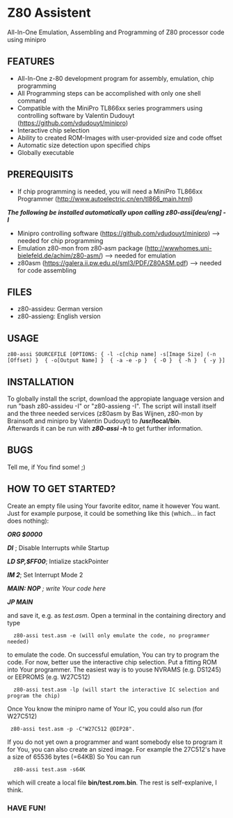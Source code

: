# Z80 Assistent
All-In-One Emulation, Assembling and Programming of Z80 processor code using minipro

## FEATURES
* All-In-One z-80 development program for assembly, emulation, chip programming
* All Programming steps can be accomplished with only one shell command
* Compatible with the MiniPro TL866xx series programmers using controlling software by Valentin Dudouyt (https://github.com/vdudouyt/minipro)
* Interactive chip selection
* Ability to created ROM-Images with user-provided size and code offset
* Automatic size detection upon specified chips
* Globally executable

## PREREQUISITS
* If chip programming is needed, you will need a MiniPro TL866xx Programmer (http://www.autoelectric.cn/en/tl866_main.html)

***The following be installed automatically upon calling *z80-assi[deu/eng] -I****
* Minipro controlling software (https://github.com/vdudouyt/minipro) --> needed for chip programming
* Emulation z80-mon from z80-asm package (http://wwwhomes.uni-bielefeld.de/achim/z80-asm/) --> needed for emulation
* z80asm (https://galera.ii.pw.edu.pl/sml3/PDF/Z80ASM.pdf) --> needed for code assembling


## FILES
* z80-assideu: German version
* z80-assieng: English version

## USAGE
    z80-assi SOURCEFILE [OPTIONS: { -l -c[chip name] -s[Image Size] (-n [Offset) }  { -o[Output Name] }  { -a -e -p }  { -O }  { -h }  { -y }]

## INSTALLATION
To globally install the script, download the appropiate language version and run "bash z80-assideu -I" or "z80-assieng -I".
The script will install itself and the three needed services (z80asm by Bas Wijnen, z80-mon by Brainsoft and minipro by Valentin Dudouyt) to **/usr/local/bin**.     
Afterwards it can be run with ***z80-assi -h*** to get further information. 

## BUGS
Tell me, if You find some! ;)

## HOW TO GET STARTED?
Create an empty file using Your favorite editor, name it however You want.       
Just for example purpose, it could be something like this (which... in fact does nothing):

***ORG 	$0000***   

***DI*** ; Disable Interrupts while Startup   

***LD  SP,$FF00***; Intialize stackPointer  

***IM	 2***; Set Interrupt Mode 2  

***MAIN: NOP***           *; write Your code here*

***JP MAIN***

and save it, e.g. as *test.asm*. Open a terminal in the containing directory and type 
```nohighlight
  z80-assi test.asm -e (will only emulate the code, no programmer needed)
```
to emulate the code.
On successful emulation, You can try to program the code. For now, better use the interactive chip selection.
Put a fitting ROM into Your programmer. The easiest way is to youse NVRAMS (e.g. DS1245) or EEPROMS (e.g. W27C512)
```nohighlight 
  z80-assi test.asm -lp (will start the interactive IC selection and program the chip)
```
Once You know the minipro name of Your IC, you could also run (for W27C512)
 ```nohighlight 
  z80-assi test.asm -p -C"W27C512 @DIP28".
```  
If you do not yet own a programmer and want somebody else to program it for You, you can also create an sized image. 
For example the 27C512's have a size of 65536 bytes (=64KB)  So You can run
```nohighlight  
  z80-assi test.asm -s64K
``` 
which will create a local file **bin/test.rom.bin**. The rest is self-explanive, I think. 

### HAVE FUN!
